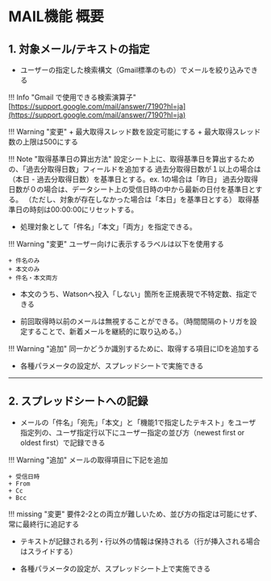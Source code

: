 # MAIL機能 概要

## 1. 対象メール/テキストの指定

- ユーザーの指定した検索構文（Gmail標準のもの）でメールを絞り込みできる

!!! Info "Gmail で使用できる検索演算子"
	[https://support.google.com/mail/answer/7190?hl=ja](https://support.google.com/mail/answer/7190?hl=ja)

!!! Warning "変更"
    + 最大取得スレッド数を設定可能にする
    + 最大取得スレッド数の上限は500にする

!!! Note "取得基準日の算出方法"
    設定シート上に、取得基準日を算出するための、「過去分取得日数」フィールドを追加する
    過去分取得日数が１以上の場合は（本日 - 過去分取得日数）を基準日とする。ex. 1の場合は「昨日」
    過去分取得日数が０の場合は、データシート上の受信日時の中から最新の日付を基準日とする。
    （ただし、対象が存在しなかった場合は「本日」を基準日とする）
    取得基準日の時刻は00:00:00にリセットする。


- 処理対象として「件名」「本文」「両方」を指定できる。

!!! Warning "変更"
    ユーザー向けに表示するラベルは以下を使用する

    + 件名のみ
    + 本文のみ
    + 件名・本文両方

- 本文のうち、Watsonへ投入「しない」箇所を正規表現で不特定数、指定できる

- 前回取得時以前のメールは無視することができる。（時間間隔のトリガを設定することで、新着メールを継続的に取り込める。）

!!! Warning "追加"
    同一かどうか識別するために、取得する項目にIDを追加する


- 各種パラメータの設定が、スプレッドシートで実施できる

---

## 2. スプレッドシートへの記録

- メールの「件名」「宛先」「本文」と「機能1で指定したテキスト」をユーザ指定列の、ユーザ指定行以下にユーザー指定の並び方（newest first or oldest first）で記録できる

!!! Warning "追加"
	メールの取得項目に下記を追加

    + 受信日時
    + From
    + Cc
    + Bcc

!!! missing "変更"
	要件2-2との両立が難しいため、並び方の指定は可能にせず、常に最終行に追記する


- テキストが記録される列・行以外の情報は保持される（行が挿入される場合はスライドする）

- 各種パラメータの設定が、スプレッドシート上で実施できる

